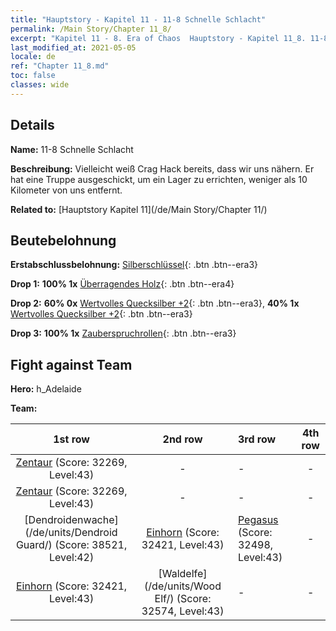 ```yaml
---
title: "Hauptstory - Kapitel 11 - 11-8 Schnelle Schlacht"
permalink: /Main Story/Chapter 11_8/
excerpt: "Kapitel 11 - 8. Era of Chaos  Hauptstory - Kapitel 11_8. 11-8 Schnelle Schlacht"
last_modified_at: 2021-05-05
locale: de
ref: "Chapter 11_8.md"
toc: false
classes: wide
---
```


## Details

 **Name:** 11-8 Schnelle Schlacht

 **Beschreibung:** Vielleicht weiß Crag Hack bereits, dass wir uns nähern. Er hat eine Truppe ausgeschickt, um ein Lager zu errichten, weniger als 10 Kilometer von uns entfernt.

 **Related to:** [Hauptstory Kapitel 11](/de/Main Story/Chapter 11/)

## Beutebelohnung

 **Erstabschlussbelohnung:** [Silberschlüssel](/ItemsDE/con_693/){: .btn .btn--era3}

 **Drop 1:** **100% 1x** [Überragendes Holz](/ItemsDE/mat_34/){: .btn .btn--era4}

 **Drop 2:** **60% 0x** [Wertvolles Quecksilber +2](/ItemsDE/mat_28/){: .btn .btn--era3}, **40% 1x** [Wertvolles Quecksilber +2](/ItemsDE/mat_28/){: .btn .btn--era3}

 **Drop 3:** **100% 1x** [Zauberspruchrollen](/ItemsDE/con_694/){: .btn .btn--era3}


## Fight against Team
 **Hero:** h_Adelaide

 **Team:**


  | 1st row | 2nd row | 3rd row | 4th row |
  |:----:|:----:|:----|:----:|
  | [Zentaur](/de/units/Centaur/) (Score: 32269, Level:43)  | - | - | - |
  | [Zentaur](/de/units/Centaur/) (Score: 32269, Level:43)  | - | - | - |
  | [Dendroidenwache](/de/units/Dendroid Guard/) (Score: 38521, Level:42)  | [Einhorn](/de/units/Unicorn/) (Score: 32421, Level:43)  | [Pegasus](/de/units/Pegasus/) (Score: 32498, Level:43)  | - |
  | [Einhorn](/de/units/Unicorn/) (Score: 32421, Level:43)  | [Waldelfe](/de/units/Wood Elf/) (Score: 32574, Level:43)  | - | - |


